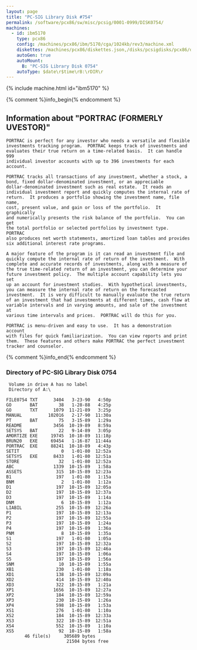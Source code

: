 ```yaml
---
layout: page
title: "PC-SIG Library Disk #754"
permalink: /software/pcx86/sw/misc/pcsig/0001-0999/DISK0754/
machines:
  - id: ibm5170
    type: pcx86
    config: /machines/pcx86/ibm/5170/cga/1024kb/rev3/machine.xml
    diskettes: /machines/pcx86/diskettes.json,/disks/pcsigdisks/pcx86/diskettes.json
    autoGen: true
    autoMount:
      B: "PC-SIG Library Disk 0754"
    autoType: $date\r$time\rB:\rDIR\r
---
```


{% include machine.html id="ibm5170" %}

{% comment %}info_begin{% endcomment %}

## Information about "PORTRAC (FORMERLY UVESTOR)"

    PORTRAC is perfect for any investor who needs a versatile and flexible
    investments tracking program.  PORTRAC keeps track of investments and
    evaluates their true return on a time-related basis.  It can handle 999
    individual investor accounts with up to 396 investments for each
    account.
    
    PORTRAC tracks all transactions of any investment, whether a stock, a
    bond, fixed dollar-denominated investment, or an appreciable
    dollar-denominated investment such as real estate.  It reads an
    individual investment report and quickly computes the internal rate of
    return.  It produces a portfolio showing the investment name, file name,
    cost, present value, and gain or loss of the portfolio.  It graphically
    and numerically presents the risk balance of the portfolio.  You can get
    the total portfolio or selected portfolios by investment type.  PORTRAC
    also produces net worth statements, amortized loan tables and provides
    six additional interest rate programs.
    
    A major feature of the program is it can read an investment file and
    quickly compute the internal rate of return of the investment.  With
    complete and accurate records of investments, along with a measure of
    the true time-related return of an investment, you can determine your
    future investment policy.  The multiple account capability lets you set
    up an account for investment studies.  With hypothetical investments,
    you can measure the internal rate of return on the forecasted
    investment.  It is very difficult to manually evaluate the true return
    of an investment that had investments at different times, cash flow at
    variable intervals and in varying amounts, and sale of the investment at
    various time intervals and prices.  PORTRAC will do this for you.
    
    PORTRAC is menu-driven and easy to use.  It has a demonstration account
    with files for quick familiarization.  You can view reports and print
    them.  These features and others make PORTRAC the perfect investment
    tracker and counselor.
{% comment %}info_end{% endcomment %}


### Directory of PC-SIG Library Disk 0754

     Volume in drive A has no label
     Directory of A:\

    FILE0754 TXT      3404   3-23-90   4:50p
    GO       BAT        38   1-28-88   4:25p
    GO       TXT      1079  11-21-89   3:25p
    MANUAL          102016   2-17-90  11:30a
    PT       BAT        75   3-15-89   1:29a
    README            3456  10-19-89   8:59a
    SETSYS   BAT        22   9-14-89   3:05p
    AMORTIZE EXE     19745  10-18-89  11:18p
    BRUN20   EXE     69454   1-16-87  11:44a
    PORTRAC  EXE     88241  10-18-89   4:43p
    SETIT                0   1-01-80  12:52a
    SETSYS   EXE      8433   1-01-80  12:51a
    STORE               32   1-01-80  12:52a
    ABC               1339  10-15-89   1:58a
    ASSETS             315  10-15-89  12:23a
    B1                 197   1-01-80   1:15a
    BNM                  2   1-01-80   1:12a
    D1                 197  10-15-89  12:05a
    D2                 197  10-15-89  12:37a
    D3                 197  10-15-89   1:14a
    DNM                  6  10-15-89   1:12a
    LIABIL             255  10-15-89  12:26a
    P1                 197  10-15-89  12:13a
    P2                 197  10-15-89  12:55a
    P3                 197  10-15-89   1:24a
    P4                 197  10-15-89   1:36a
    PNM                  8  10-15-89   1:35a
    S1                 197   1-01-80   1:05a
    S2                 197  10-15-89  12:32a
    S3                 197  10-15-89  12:46a
    S4                 197  10-15-89   1:06a
    S5                 197  10-15-89   1:56a
    SNM                 10  10-15-89   1:55a
    XB1                230   1-01-80   1:18a
    XD1                138  10-15-89  12:09a
    XD2                414  10-15-89  12:40a
    XD3                322  10-15-89   1:21a
    XP1               1656  10-15-89  12:27a
    XP2                184  10-15-89  12:59a
    XP3                230  10-15-89   1:26a
    XP4                598  10-15-89   1:53a
    XS1                276   1-01-80   1:10a
    XS2                184  10-15-89  12:33a
    XS3                322  10-15-89  12:51a
    XS4                552  10-15-89   1:10a
    XS5                 92  10-15-89   1:58a
           46 file(s)     305689 bytes
                           21504 bytes free
